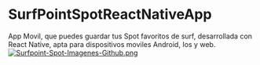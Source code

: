 # SurfPointSpotReactNativeApp
App Movil, que puedes guardar tus Spot favoritos de surf,  desarrollada con React Native, apta para dispositivos moviles Android, Ios y web.
[![Surfpoint-Spot-Imagenes-Github.png](https://i.postimg.cc/3wL8PjTy/Surfpoint-Spot-Imagenes-Github.png)](https://postimg.cc/Y4WBFWjk)

